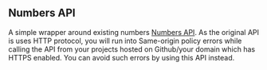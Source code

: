 ## Numbers API

A simple wrapper around existing numbers [Numbers API](http://numbersapi.com/). As the original API is uses HTTP protocol, you will run into Same-origin policy errors while calling the API from your projects hosted on Github/your domain which has HTTPS enabled. You can avoid such errors by using this API instead.

